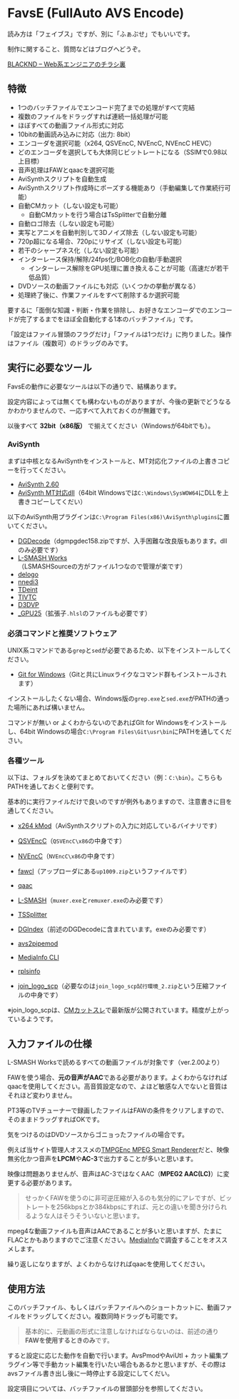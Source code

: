 # FavsE (FullAuto AVS Encode)

読み方は「フェイブス」ですが、別に「ふぁぶせ」でもいいです。

制作に関すること、質問などはブログへどうぞ。

[BLACKND – Web系エンジニアのチラシ裏](https://blacknd.com/)

## 特徴

- 1つのバッチファイルでエンコード完了までの処理がすべて完結
- 複数のファイルをドラッグすれば連続一括処理が可能
- ほぼすべての動画ファイル形式に対応
- 10bitの動画読み込みに対応（出力: 8bit）
- エンコーダを選択可能（x264, QSVEncC, NVEncC, NVEncC HEVC）
- どのエンコーダを選択しても大体同じビットレートになる（SSIMで0.98以上目標）
- 音声処理はFAWとqaacを選択可能
- AviSynthスクリプトを自動生成
- AviSynthスクリプト作成時にポーズする機能あり（手動編集して作業続行可能）
- 自動CMカット（しない設定も可能）
  - 自動CMカットを行う場合はTsSplitterで自動分離
- 自動ロゴ除去（しない設定も可能）
- 実写とアニメを自動判別して3Dノイズ除去（しない設定も可能）
- 720p超になる場合、720pにリサイズ（しない設定も可能）
- 若干のシャープネス化（しない設定も可能）
- インターレース保持/解除/24fps化/BOB化の自動/手動選択
  - インターレース解除をGPU処理に置き換えることが可能（高速だが若干低品質）
- DVDソースの動画ファイルにも対応（いくつかの挙動が異なる）
- 処理終了後に、作業ファイルをすべて削除するか選択可能

要するに「面倒な知識・判断・作業を排除し、お好きなエンコーダでのエンコードが完了するまでをほぼ全自動化する1本のバッチファイル」です。

「設定はファイル冒頭のフラグだけ」「ファイルは1つだけ」に拘りました。操作はファイル（複数可）のドラッグのみです。

## 実行に必要なツール

FavsEの動作に必要なツールは以下の通りで、結構あります。

設定内容によっては無くても構わないものがありますが、今後の更新でどうなるかわかりませんので、一応すべて入れておくのが無難です。

以後すべて **32bit（x86版）** で揃えてください（Windowsが64bitでも）。

### AviSynth

まずは中核となるAviSynthをインストールと、MT対応化ファイルの上書きコピーを行ってください。

- [AviSynth 2.60](https://sourceforge.net/projects/avisynth2/files/AviSynth%202.6/AviSynth%202.6.0/)
- [AviSynth MT対応dll](https://forum.doom9.org/showthread.php?t=148782)（64bit Windowsでは`C:\Windows\SysWOW64`にDLLを上書きコピーしてくだい）

以下のAviSynth用プラグインは`C:\Program Files(x86)\AviSynth\plugins`に置いてください。

- [DGDecode](http://rationalqm.us/dgmpgdec/)（dgmpgdec158.zipですが、入手困難な改良版もあります。dllのみ必要です）
- [L-SMASH Works](https://www.dropbox.com/sh/3i81ttxf028m1eh/AAABkQn4Y5w1k-toVhYLasmwa?dl=0)（LSMASHSourceの方がファイル1つなので管理が楽です）
- [delogo](https://github.com/makiuchi-d/delogo-avisynth/releases)
- [nnedi3](https://forum.doom9.org/showthread.php?t=170083)
- [TDeint](http://avisynth.nl/index.php/TDeint)
- [TIVTC](http://avisynth.nl/index.php/TIVTC)
- [D3DVP](https://github.com/nekopanda/D3DVP/releases)
- [_GPU25](http://www.avisynth.info/?GPU%E3%83%97%E3%83%A9%E3%82%B0%E3%82%A4%E3%83%B3)（拡張子`.hlsl`のファイルも必要です）

### 必須コマンドと推奨ソフトウェア

UNIX系コマンドである`grep`と`sed`が必要であるため、以下をインストールしてください。

- [Git for Windows](https://gitforwindows.org/)（Gitと共にLinuxライクなコマンド群もインストールされます）

インストールしたくない場合、Windows版の`grep.exe`と`sed.exe`がPATHの通った場所にあれば構いません。

コマンドが無い or よくわからないのであればGIt for Windowsをインストールし、64bit Windowsの場合`C:\Program Files\Git\usr\bin`にPATHを通してください。

### 各種ツール

以下は、フォルダを決めてまとめておいてください（例：`C:\bin`）。こちらもPATHを通しておくと便利です。

基本的に実行ファイルだけで良いのですが例外もありますので、注意書きに目を通してください。

- [x264 kMod](http://komisar.gin.by/)（AviSynthスクリプトの入力に対応しているバイナリです）
- [QSVEncC](https://onedrive.live.com/?cid=6bdd4375ac8933c6&id=6BDD4375AC8933C6%21482&lor=shortUrl)（`QSVEncC\x86`の中身です）
- [NVEncC](https://onedrive.live.com/?id=6BDD4375AC8933C6%212293&cid=6BDD4375AC8933C6)（`NVEncC\x86`の中身です）

- [fawcl](http://www2.wazoku.net/2sen/friioup/)（アップローダにある`up1009.zip`というファイルです）
- [qaac](https://sites.google.com/site/qaacpage/cabinet)
- [L-SMASH](http://pop.4-bit.jp/?page_id=7920)（`muxer.exe`と`remuxer.exe`のみ必要です）

- [TSSplitter](https://www.videohelp.com/software/TSSplitter)
- [DGIndex](http://rationalqm.us/dgmpgdec/)（前述のDGDecodeに含まれています。exeのみ必要です）
- [avs2pipemod](https://github.com/chikuzen/avs2pipemod/releases)

- [MediaInfo CLI](https://mediaarea.net/en/MediaInfo/Download/Windows)
- [rplsinfo](https://web.archive.org/web/20180309090449/http://saysaysay.net/rplstool)
- [join_logo_scp](http://www1.axfc.net/u/3506121.zip)（必要なのは`join_logo_scp試行環境_2.zip`という圧縮ファイルの中身です）

※join_logo_scpは、[CMカットスレ](https://mevius.5ch.net/test/read.cgi/avi/1531949212/)で最新版が公開されています。精度が上がっているようです。

## 入力ファイルの仕様

L-SMASH Worksで読めるすべての動画ファイルが対象です（ver.2.00より）

FAWを使う場合、**元の音声がAAC**である必要があります。よくわからなければqaacを使用してください。高音質設定なので、よほど敏感な人でないと音質はそれほど変わりません。

PT3等のTVチューナーで録画したファイルはFAWの条件をクリアしますので、そのままドラッグすればOKです。

気をつけるのはDVDソースからゴニョったファイルの場合です。

例えば当サイト管理人オススメの[TMPGEnc MPEG Smart Renderer](http://tmpgenc.pegasys-inc.com/ja/product/tmsr5.html)だと、映像無劣化かつ音声を**LPCM**や**AC-3**で出力することが多いと思います。

映像は問題ありませんが、音声はAC-3ではなくAAC（**MPEG2 AAC(LC)**）に変更する必要があります。

> せっかくFAWを使うのに非可逆圧縮が入るのも気分的にアレですが、ビットレートを256kbpsとか384kbpsにすれば、元との違いを聞き分けられるような人はそうそういないと思います。

mpeg4な動画ファイルも音声はAACであることが多いと思いますが、たまにFLACとかもありますのでご注意ください。[MediaInfo](https://mediaarea.net/en/MediaInfo)で調査することをオススメします。

繰り返しになりますが、よくわからなければqaacを使用してください。

## 使用方法

このバッチファイル、もしくはバッチファイルへのショートカットに、動画ファイルをドラッグしてください。複数同時ドラッグも可能です。

> 基本的に、元動画の形式に注意しなければならないのは、前述の通り**FAWを使用するときのみ**です。

すると設定に応じた動作を自動で行います。AvsPmodやAviUtl + カット編集プラグイン等で手動カット編集を行いたい場合もあるかと思いますが、その際はavsファイル書き出し後に一時停止する設定にしてくだい。

設定項目については、バッチファイルの冒頭部分を参照してください。
